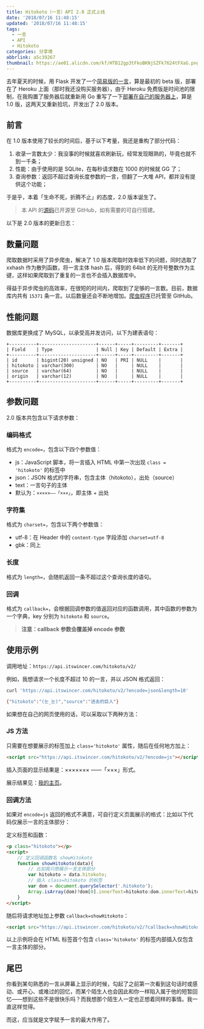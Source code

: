 ```yaml
---
title: Hitokoto（一言）API 2.0 正式上线
date: '2018/07/16 11:48:15'
updated: '2018/07/16 11:48:15'
tags:
  - 一言
  - API
  - Hitokoto
categories: 分享境
abbrlink: a5c39267
thumbnail: https://ae01.alicdn.com/kf/HTB12gp3tFkoBKNjSZFk7624tFXaG.png
---
```


去年夏天的时候，用 Flask 开发了一个[简易版的一言](../f6e1eb2a/)，算是最初的 beta 版，部署在了 Heroku 上面（那时我还没购买服务器），由于 Heroku 免费版是时间池的限制，在我购置了服务器后就重新用 Go 重写了一下[部署在自己的服务器上](../b3085a7/#搭建-API)，算是 1.0 版，这两天又重新拾坑，开发出了 2.0 版本。

<!-- more -->

## 前言

在 1.0 版本使用了较长的时间后，基于以下考量，我还是重构了部分代码：

1. 收录一言数太少：我没事的时候就喜欢刷新玩，经常发现眼熟的，毕竟也就不到一千条；
2. 性能：由于使用的是 SQLite，在每秒请求数在 1000 的时候就 GG 了；
3. 查询参数：返回不超过查询长度参数的一言，但翻了一大堆 API，都并没有提供这个功能；

于是乎，本着「生命不死，折腾不止」的态度，2.0 版本诞生了。

> 本 API 的[源码](https://github.com/WincerChan/Hitokoto)已开源至 GitHub，如有需要的可自行搭建。

以下是 2.0 版本的更新日志：

## 数量问题

爬取数据时采用了异步爬虫，解决了 1.0 版本爬取时效率低下的问题，同时选取了 xxhash 作为散列函数，将一言主体 hash 后，得到的 64bit 的无符号整数作为主键，这样如果爬取到了重复的一言也不会插入数据库中。

得益于异步爬虫的高效率，在很短的时间内，爬取到了足够的一言数。目前，数据库内共有 `15371` 条一言。以后数量还会不断地增加。[爬虫程序](https://github.com/WincerChan/Hitokoto-Spider)已托管至 GitHub。

## 性能问题

数据库更换成了 MySQL，以承受高并发访问，以下为建表语句：

```mysql
+----------+---------------------+------+-----+---------+-------+
| Field    | Type                | Null | Key | Default | Extra |
+----------+---------------------+------+-----+---------+-------+
| id       | bigint(20) unsigned | NO   | PRI | NULL    |       |
| hitokoto | varchar(300)        | NO   |     | NULL    |       |
| source   | varchar(64)         | NO   |     | NULL    |       |
| origin   | varchar(12)         | NO   |     | NULL    |       |
+----------+---------------------+------+-----+---------+-------+
```

## 参数问题

2.0 版本共包含以下请求参数：

### 编码格式

格式为 `encode=`，包含以下四个参数值：

- js：JavaScript 脚本，将一言插入 HTML 中第一次出现 `class = 'hitokoto'` 的标签中
- json：JSON 格式的字符串，包含主体（hitokoto），出处（source）
- text：一言句子的主体
- 默认为：`×××××——「×××」`，即主体 + 出处

### 字符集

格式为 `charset=`，包含以下两个参数值：

- utf-8：在 Header 中的 `content-type` 字段添加 `charset=utf-8`
- gbk：同上

### 长度

格式为 `length=`，会随机返回一条不超过这个查询长度的语句。

### 回调

格式为 `callback=`，会根据回调参数的值返回对应的函数调用，其中函数的参数为一个字典，key 分别为 `hitokoto` 和 `source`。

> **注意：callback 参数会覆盖掉 encode 参数**

## 使用示例

调用地址：`https://api.itswincer.com/hitokoto/v2/`

例如，我想请求一个长度不超过 10 的一言，并以 JSON 格式返回：

```bash
curl 'https://api.itswincer.com/hitokoto/v2/?encode=json&length=10'

{"hitokoto":"(눈_눈)","source":"进击的巨人"}
```

如果想在自己的网页使用的话，可以采取以下两种方法：

### JS 方法

只需要在想要展示的标签加上 `class='hitokoto'` 属性，随后在任何地方加上：

```html
<script src="https://api.itswincer.com/hitokoto/v2/?encode=js"></script>
```

插入页面的显示结果是：××××××× ——「×××」形式。

展示结果见：[我的主页](https://www.itswincer.com/)。

### 回调方法

如果对 `encode=js` 返回的格式不满意，可自行定义页面展示的格式：比如以下代码仅展示一言的主体部分：

定义标签和函数：

```html
<p class="hitokoto"></p>
<script>
    // 定义回调函数名 showHitokoto
    function showHitokoto(data){
        // 比如我只想展示一言主体部分
        var hitokoto = data.hitokoto;
        // 插入 class=hitokoto 的标签
        var dom = document.querySelector('.hitokoto');
        Array.isArray(dom)?dom[0].innerText=hitokoto:dom.innerText=hitokoto;
    }
</script>
```

随后将请求地址加上参数 `callback=showHitokoto`：

```html
<script src="https://api.itswincer.com/hitokoto/v2/?callback=showHitokoto"></script>
```

以上示例将会在 HTML 标签首个包含 `class='hitokoto'` 的标签内部插入仅包含一言主体的部分。

## 尾巴

你看到某句熟悉的一言从屏幕上显示的时候，勾起了之前第一次看到这句话时或感动、或开心、或难过的回忆，而某个陌生人也会因此和你一样陷入属于他的短暂回忆——想到这些不是很快乐吗？而我想那个陌生人一定也正想着同样的事情。我一直这样觉得。

而这，应当就是文字赋予一言的最大作用了。
